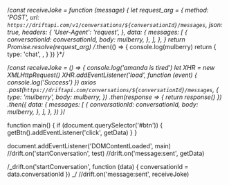 /_const receiveJoke = function (message) {
let request_arg = {
method: 'POST',
url: `https://driftapi.com/v1/conversations/${conversationId}/messages`,
json: true,
headers: {
'User-Agent': 'request',
},
data: {
messages: [
{
conversationId: conversationId,
body: mulberry,
},
],
},
}
return Promise.resolve(request_arg)
/_.then(() => {
console.log(mulberry)
return {
type: 'chat',
,
}
})
}\*/

/_const receiveJoke = () => {
console.log('amanda is tired')
let XHR = new XMLHttpRequest()
XHR.addEventListener('load', function (event) {
console.log('Success')
})
axios
.post(`https://driftapi.com/conversations/${conversationId}/messages`, {
type: 'mulberry',
body: mulberry,
})
.then(response => {
return response()
})
.then({
data: {
messages: [
{
conversationId: conversationId,
body: mulberry,
},
],
},
})
}_/

function main() {
if (document.querySelector('#btn')) {
getBtn().addEventListener('click', getData)
}
}

document.addEventListener('DOMContentLoaded', main)
//drift.on('startConversation', test)
//drift.on('message:sent', getData)

/_drift.on('startConversation', function (data) {
conversationId = data.conversationId
})
_/
//drift.on('message:sent', receiveJoke)
